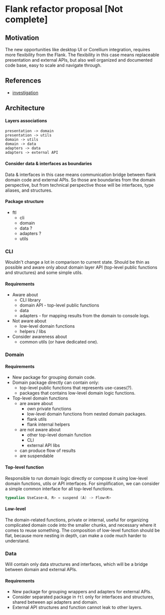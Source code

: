 # Flank refactor proposal [Not complete]

## Motivation

The new opportunities like desktop UI or Corellium integration,
requires more flexibility from the Flank.
The flexibility in this case means replaceable presentation and external APIs,
but also well organized and documented code base, easy to scale and navigate through.  

## References

* [investigation](./investigation.md)


## Architecture

#### Layers associations

```puml
presentation -> domain
presentation -> utils
domain -> utils
domain -> data
adapters -> data
adapters -> external API
```

#### Consider data & interfaces as boundaries

Data & interfaces in this case means communication bridge between flank domain code and external APIs.
So those are boundaries from the domain perspective, 
but from technical perspective those will be interfaces, type aliases, and structures. 

#### Package structure

* ftl
    * cli
    * domain
    * data ?
    * adapters ?
    * utils
   

### CLI 
Wouldn't change a lot in comparison to current state.
Should be thin as possible and aware only about domain layer API (top-level public functions and structures) and some simple utils.

#### Requirements

* Aware about
    * CLI library
    * domain API - top-level public functions
    * data
    * adapters - for mapping results from the domain to console logs.
* Not aware about
    * low-level domain functions
    * helpers / libs
* Consider awareness about 
    * common utils (or have dedicated one).

### Domain

#### Requirements

* New package for grouping domain code.
* Domain package directly can contain only:
    * top-level public functions that represents use-cases(?).
    * packages that contains low-level domain logic functions.
* Top-level domain functions
    * are aware about
        * own private functions
        * low-level domain functions from nested domain packages.
        * flank utils
        * flank internal helpers
    * are not aware about 
        * other top-level domain function
        * CLI
        * external API libs
    * can produce flow of results
    * are suspendable

#### Top-level function

Responsible to run domain logic directly or compose it using
low-level domain functions, utils or API interfaces.
For simplification, we can consider a simple common interface
for all top-level functions.
```kotlin
typealias UseCase<A, R> = suspend (A) -> Flow<R>
```

#### Low-level

The domain-related functions, private or internal,
useful for organizing complicated domain code into the smaller chunks,
and necessary where it comes to reuse something.
The composition of low-level function should be flat, because more nesting in depth,
can make a code much harder to understand.


### Data

Will contain only data structures and interfaces, 
which will be a bridge between domain and external APIs.  

#### Requirements

* New package for grouping wrappers and adapters for external APIs.
* Consider separated package in `ftl` only for interfaces and structures, shared between api adapters and domain.
* External API structures and function cannot leak to other layers.